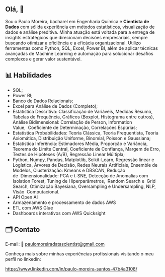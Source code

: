 ## Olá, 👋

Sou o Paulo Moreira, bacharel em Engenharia Química e <strong>Cientista de Dados</strong> com sólida experiência em métodos estatísticos, visualização de dados e análise preditiva. Minha atuação está voltada para a entrega de insights estratégicos que direcionam decisões empresariais, sempre buscando otimizar a eficiência e a eficácia organizacional. Utilizo ferramentas como Python, SQL, Excel, Power BI, além de aplicar técnicas avançadas de Machine Learning e automação para solucionar desafios complexos e gerar valor sustentável.

## 📊 Habilidades
 <ul>
	<li>SQL;</li>
	<li>Power BI;</li>
	<li>Banco de Dados Relacionais;</li>
	<li>Excel para An&aacute;lise de Dados (Completo);</li>
	<li>Estat&iacute;stica Descritiva: Classifica&ccedil;&atilde;o de Vari&aacute;veis, Medidas Resumo, Tabelas de Frequ&ecirc;ncia, Gr&aacute;ficos (Boxplot, Histograma entre outros), An&aacute;lise Bidimensional: Correla&ccedil;&atilde;o de Person, Information Value,&nbsp;&nbsp;Coeficiente de Determina&ccedil;&atilde;o, Correla&ccedil;&otilde;es Esp&uacute;rias;</li>
	<li>Estat&iacute;stica Probabilidades: Teoria Cl&aacute;ssica, Teoria Frequentista, Teoria Axiom&aacute;tica, Distribui&ccedil;&atilde;o Uniforme,&nbsp;Binomial, Poisson e Gaussiana;</li>
	<li>Estat&iacute;stica Infer&ecirc;ncia: Estimadores M&eacute;dia, Propor&ccedil;&atilde;o e Vari&acirc;ncia, Teorema do Limite Central, Coeficiente&nbsp;de Confian&ccedil;a, Margem de Erro, Testes de Hip&oacute;teses (A/B), Regress&atilde;o Linear M&uacute;ltipla;</li>
	<li>Python, Numpy, Pandas, Matplotlib, Scikit-Learn, Regress&atilde;o linear e Log&iacute;stica, &Aacute;rvores de Decis&atilde;o, Redes&nbsp;Neurais Artificiais, Ensemble de Modelos, Clusteriza&ccedil;&atilde;o: Kmeans e DBSCAN, Redu&ccedil;&atilde;o de&nbsp;&nbsp;Dimensionalidade: PCA e t-SNE, Detec&ccedil;&atilde;o de Anomalias com Isolation Forest, Tuning de Hiperpar&acirc;metros,&nbsp;&nbsp;Random Search e &nbsp;Grid Search, Otimiza&ccedil;&atilde;o Bayesiana, Oversampling e Undersampling, NLP, Vis&atilde;o&nbsp;&nbsp;Computacional.</li>
	<li>API Open AI</li>
	<li>Armazenamento e processamento de dados AWS</li>
	<li>ETL com AWS Glue</li>
	<li>Dashboards interativos com AWS Quicksight</li>
</ul>

## 🗂️ Contato

E-mail: 📧 paulomoreiradatascientist@gmail.com

Conheça mais sobre minhas experiências profissionais visitando o meu perfil no linkedin:
<p><a href="https://www.linkedin.com/in/paulo-moreira-santos-47b4a3108/">https://www.linkedin.com/in/paulo-moreira-santos-47b4a3108/</a></p>
  
